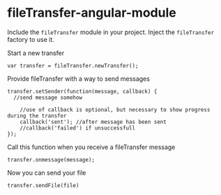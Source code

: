 fileTransfer-angular-module
===========================

Include the `fileTransfer` module in your project. Inject the `fileTransfer` factory to use it.

Start a new transfer
```shell
var transfer = fileTransfer.newTransfer();
```

Provide fileTransfer with a way to send messages
```shell
transfer.setSender(function(message, callback) {
  //send message somehow

	//use of callback is optional, but necessary to show progress during the transfer
	callback('sent'); //after message has been sent
	//callback('failed') if unsuccessfull
});
```

Call this function when you receive a fileTransfer message
```shell
transfer.onmessage(message);
```

Now you can send your file
```shell
transfer.sendFile(file)
```
